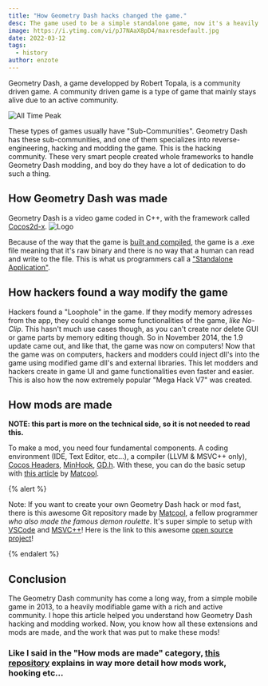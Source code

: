```yaml
---
title: "How Geometry Dash hacks changed the game."
desc: The game used to be a simple standalone game, now it's a heavily customizable experience!
image: https://i.ytimg.com/vi/pJ7NAaX8pD4/maxresdefault.jpg
date: 2022-03-12
tags:
  - history
author: enzote
---
```


Geometry Dash, a game developped by Robert Topala, is a community driven game. A community driven game is a type of game that mainly stays alive due to an active community.

![All Time Peak](https://i.ibb.co/Tktn7X4/image.png)

These types of games usually have "Sub-Communities". Geometry Dash has these sub-communities, and one of them specializes into reverse-engineering, hacking and modding the game. This is the hacking community. These very smart people created whole frameworks to handle Geometry Dash modding, and boy do they have a lot of dedication to do such a thing.

## How Geometry Dash was made

Geometry Dash is a video game coded in C++, with the framework called [Cocos2d-x](https://www.cocos.com/en/cocos2dx). ![Logo](https://sonarlearning.co.uk/images/icons/courseIcons/cocos2d-x.png)

Because of the way that the game is [built and compiled](https://www.freecodecamp.org/news/c-compiler-explained-what-is-the-compiler-and-how-do-you-use-it/#:~:text=Compilers%20are%20utility%20programs%20that,code%20starting%20with%20a%20%23), the game is a .exe file meaning that it's raw binary and there is no way that a human can read and write to the file. This is what us programmers call a ["Standalone Application"](https://www.quora.com/What-is-a-standalone-application#:~:text=A%20standalone%20application%20is%20an%20application%20running%20locally%20on%20the%20computer).

## How hackers found a way modify the game

Hackers found a "Loophole" in the game. If they modify memory adresses from the app, they could change some functionalities of the game, _like No-Clip_. This hasn't much use cases though, as you can't create nor delete GUI or game parts by memory editing though. So in November 2014, the 1.9 update came out, and like that, the game was now on computers! Now that the game was on computers, hackers and modders could inject dll's into the game using modified game dll's and external libraries. This let modders and hackers create in game UI and game functionalities even faster and easier. This is also how the now extremely popular "Mega Hack V7" was created.

## How mods are made

**NOTE: this part is more on the technical side, so it is not needed to read this.**

To make a mod, you need four fundamental components. A coding environment (IDE, Text Editor, etc...), a compiler (LLVM & MSVC++ only), [Cocos Headers](https://github.com/HJFod/cocos-headers), [MinHook](https://github.com/HJFod/minhook), [GD.h](https://github.com/HJFod/gd.h). With these, you can do the basic setup with [this article](https://github.com/matcool/gd-mod-example/blob/master/Tutorial.md) by [Matcool](https://github.com/matcool).

{% alert %}

Note:
If you want to create your own Geometry Dash hack or mod fast, there is this awesome Git repository made by [Matcool](https://github.com/matcool), a fellow programmer _who also made the famous demon roulette_. It's super simple to setup with [VSCode](https://code.visualstudio.com/) and [MSVC++](https://aka.ms/vs/17/release/vc_redist.x86.exe)! Here is the link to this awesome [open source project](https://github.com/matcool/gd-mod-example)!

{% endalert %}

## Conclusion

The Geometry Dash community has come a long way, from a simple mobile game in 2013, to a heavily modifiable game with a rich and active community. I hope this article helped you understand how Geometry Dash hacking and modding worked. Now, you know how all these extensions and mods are made, and the work that was put to make these mods!

### Like I said in the "How mods are made" category, [this repository](https://github.com/matcool/gd-mod-example/blob/master/Tutorial.md) explains in way more detail how mods work, hooking etc...
